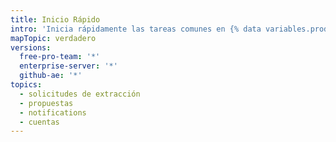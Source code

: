 ```yaml
---
title: Inicio Rápido
intro: 'Inicia rápidamente las tareas comunes en {% data variables.product.prodname_dotcom %}.'
mapTopic: verdadero
versions:
  free-pro-team: '*'
  enterprise-server: '*'
  github-ae: '*'
topics:
  - solicitudes de extracción
  - propuestas
  - notifications
  - cuentas
---
```



